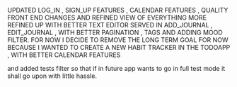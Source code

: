 UPDATED LOG_IN , SIGN_UP FEATURES , CALENDAR FEATURES , QUALITY FRONT END CHANGES AND REFINED VIEW OF EVERYTHING 
MORE REFINED UP WITH BETTER TEXT EDITOR SERVED IN ADD_JOURNAL , EDIT_JOURNAL , WITH BETTER PAGINATION , TAGS AND ADDING MOOD FILTER.
FOR NOW I DECIDE TO REMOVE THE LONG TERM GOAL FOR NOW BECAUSE I WANTED TO CREATE A NEW HABIT TRACKER IN THE TODOAPP , WITH BETTER CALENDAR FEATURES

and added tests filter so that if in future app wants to go in full test mode it shall go upon with little hassle.
